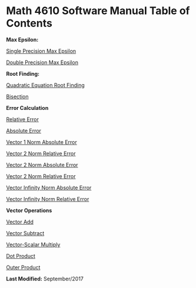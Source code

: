 # Math 4610 Software Manual Table of Contents

**Max Epsilon:**

   [Single Precision Max Epsilon](https://github.com/Shichimenchou/math4610/blob/master/HW1/Problem1/smaceps.md)
   
   [Double Precision Max Epsilon](https://github.com/Shichimenchou/math4610/blob/master/HW1/Problem1/dmaceps.md)


**Root Finding:**

   [Quadratic Equation Root Finding](https://github.com/Shichimenchou/math4610/blob/master/HW1/Problem7/rootFinder.md)
   
   [Bisection](https://github.com/Shichimenchou/math4610/blob/master/HW2/Problem5/hw2-5.md)

**Error Calculation**

   [Relative Error](https://github.com/Shichimenchou/math4610/blob/master/HW2/Problem1/hw2-1-rel.md)
   
   [Absolute Error](https://github.com/Shichimenchou/math4610/blob/master/HW2/Problem1/hw2-1-abs.md)
   
   [Vector 1 Norm Absolute Error](https://github.com/Shichimenchou/math4610/blob/master/HW3/Problem2/absErr1.md)

   [Vector 2 Norm Relative Error](https://github.com/Shichimenchou/math4610/blob/master/HW3/Problem2/relErr1.md)
 
   [Vector 2 Norm Absolute Error](https://github.com/Shichimenchou/math4610/blob/master/HW3/Problem2/absErr2.md)

   [Vector 2 Norm Relative Error](https://github.com/Shichimenchou/math4610/blob/master/HW3/Problem2/relErr2.md)
 
   [Vector Infinity Norm Absolute Error](https://github.com/Shichimenchou/math4610/blob/master/HW3/Problem2/absErrInf.md)

   [Vector Infinity Norm Relative Error](https://github.com/Shichimenchou/math4610/blob/master/HW3/Problem2/relErrInf.md)

**Vector Operations**

   [Vector Add](https://github.com/Shichimenchou/math4610/blob/master/HW3/Problem3/vecAdd.md)
   
   [Vector Subtract](https://github.com/Shichimenchou/math4610/blob/master/HW3/Problem3/vecSub.md)
   
   [Vector-Scalar Multiply](https://github.com/Shichimenchou/math4610/blob/master/HW3/Problem3/vecScalMul.md)
   
   [Dot Product](https://github.com/Shichimenchou/math4610/blob/master/HW3/Problem3/dotProd.md)
   
   [Outer Product](https://github.com/Shichimenchou/math4610/blob/master/HW3/Problem3/outerProd.md)


**Last Modified:** September/2017
